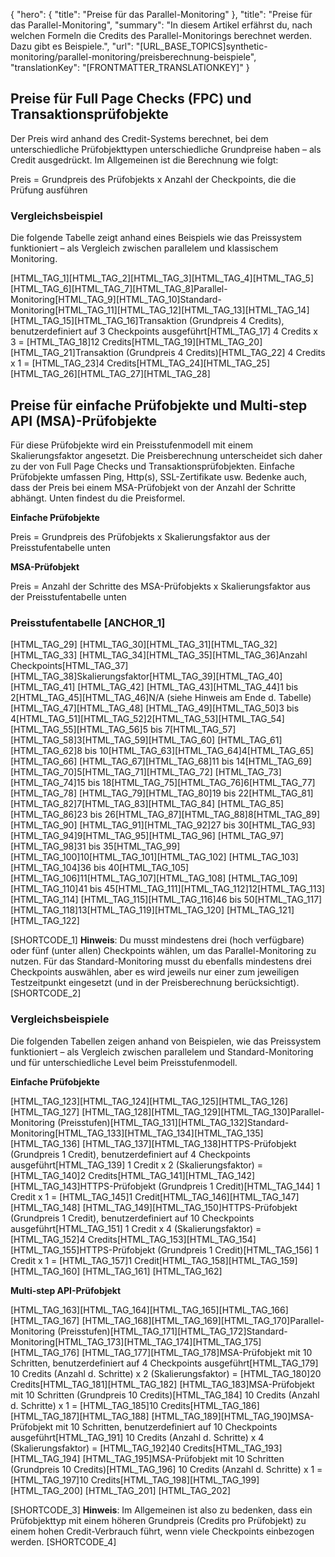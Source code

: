 {
  "hero": {
    "title": "Preise für das Parallel-Monitoring"
  },
  "title": "Preise für das Parallel-Monitoring",
  "summary": "In diesem Artikel erfährst du, nach welchen Formeln die Credits des Parallel-Monitorings berechnet werden. Dazu gibt es Beispiele.",
  "url": "[URL_BASE_TOPICS]synthetic-monitoring/parallel-monitoring/preisberechnung-beispiele",
  "translationKey": "[FRONTMATTER_TRANSLATIONKEY]"
}

## Preise für Full Page Checks (FPC) und Transaktionsprüfobjekte

Der Preis wird anhand des Credit-Systems berechnet, bei dem unterschiedliche Prüfobjekttypen unterschiedliche Grundpreise haben – als Credit ausgedrückt. Im Allgemeinen ist die Berechnung wie folgt:

Preis = Grundpreis des Prüfobjekts x Anzahl der Checkpoints, die die Prüfung ausführen

### Vergleichsbeispiel

Die folgende Tabelle zeigt anhand eines Beispiels wie das Preissystem funktioniert – als Vergleich zwischen parallelem und klassischem Monitoring.

[HTML_TAG_1][HTML_TAG_2][HTML_TAG_3][HTML_TAG_4][HTML_TAG_5][HTML_TAG_6][HTML_TAG_7][HTML_TAG_8]Parallel-Monitoring[HTML_TAG_9][HTML_TAG_10]Standard-Monitoring[HTML_TAG_11][HTML_TAG_12][HTML_TAG_13][HTML_TAG_14][HTML_TAG_15][HTML_TAG_16]Transaktion (Grundpreis 4 Credits), benutzerdefiniert auf 3 Checkpoints ausgeführt[HTML_TAG_17]
4 Credits x 3 = [HTML_TAG_18]12 Credits[HTML_TAG_19][HTML_TAG_20][HTML_TAG_21]Transaktion (Grundpreis 4 Credits)[HTML_TAG_22]
4 Credits x 1 = [HTML_TAG_23]4 Credits[HTML_TAG_24][HTML_TAG_25][HTML_TAG_26][HTML_TAG_27][HTML_TAG_28]

## Preise für einfache Prüfobjekte und Multi-step API (MSA)-Prüfobjekte 

Für diese Prüfobjekte wird ein Preisstufenmodell mit einem Skalierungsfaktor angesetzt. Die Preisberechnung unterscheidet sich daher zu der von Full Page Checks und Transaktionsprüfobjekten. Einfache Prüfobjekte umfassen Ping, Http(s), SSL-Zertifikate usw. Bedenke auch, dass der Preis bei einem MSA-Prüfobjekt von der Anzahl der Schritte abhängt. Unten findest du die Preisformel.

**Einfache Prüfobjekte**

Preis = Grundpreis des Prüfobjekts x Skalierungsfaktor aus der Preisstufentabelle unten

**MSA-Prüfobjekt**

Preis = Anzahl der Schritte des MSA-Prüfobjekts x Skalierungsfaktor aus der Preisstufentabelle unten

### Preisstufentabelle [ANCHOR_1]

[HTML_TAG_29]
  [HTML_TAG_30][HTML_TAG_31][HTML_TAG_32][HTML_TAG_33]
  [HTML_TAG_34][HTML_TAG_35][HTML_TAG_36]Anzahl Checkpoints[HTML_TAG_37][HTML_TAG_38]Skalierungsfaktor[HTML_TAG_39][HTML_TAG_40][HTML_TAG_41]
  [HTML_TAG_42]
    [HTML_TAG_43][HTML_TAG_44]1 bis 2[HTML_TAG_45][HTML_TAG_46]N/A (siehe Hinweis am Ende d. Tabelle)[HTML_TAG_47][HTML_TAG_48]
    [HTML_TAG_49][HTML_TAG_50]3 bis 4[HTML_TAG_51][HTML_TAG_52]2[HTML_TAG_53][HTML_TAG_54]
    [HTML_TAG_55][HTML_TAG_56]5 bis 7[HTML_TAG_57][HTML_TAG_58]3[HTML_TAG_59][HTML_TAG_60]
    [HTML_TAG_61][HTML_TAG_62]8 bis 10[HTML_TAG_63][HTML_TAG_64]4[HTML_TAG_65][HTML_TAG_66]
    [HTML_TAG_67][HTML_TAG_68]11 bis 14[HTML_TAG_69][HTML_TAG_70]5[HTML_TAG_71][HTML_TAG_72]
    [HTML_TAG_73][HTML_TAG_74]15 bis 18[HTML_TAG_75][HTML_TAG_76]6[HTML_TAG_77][HTML_TAG_78]
    [HTML_TAG_79][HTML_TAG_80]19 bis 22[HTML_TAG_81][HTML_TAG_82]7[HTML_TAG_83][HTML_TAG_84]
    [HTML_TAG_85][HTML_TAG_86]23 bis 26[HTML_TAG_87][HTML_TAG_88]8[HTML_TAG_89][HTML_TAG_90]
    [HTML_TAG_91][HTML_TAG_92]27 bis 30[HTML_TAG_93][HTML_TAG_94]9[HTML_TAG_95][HTML_TAG_96]
    [HTML_TAG_97][HTML_TAG_98]31 bis 35[HTML_TAG_99][HTML_TAG_100]10[HTML_TAG_101][HTML_TAG_102]
    [HTML_TAG_103][HTML_TAG_104]36 bis 40[HTML_TAG_105][HTML_TAG_106]11[HTML_TAG_107][HTML_TAG_108]
    [HTML_TAG_109][HTML_TAG_110]41 bis 45[HTML_TAG_111][HTML_TAG_112]12[HTML_TAG_113][HTML_TAG_114]
    [HTML_TAG_115][HTML_TAG_116]46 bis 50[HTML_TAG_117][HTML_TAG_118]13[HTML_TAG_119][HTML_TAG_120]
  [HTML_TAG_121]
[HTML_TAG_122]

[SHORTCODE_1] **Hinweis**: Du musst mindestens drei (hoch verfügbare) oder fünf (unter allen) Checkpoints wählen, um das Parallel-Monitoring zu nutzen. Für das Standard-Monitoring musst du ebenfalls mindestens drei Checkpoints auswählen, aber es wird jeweils nur einer zum jeweiligen Testzeitpunkt eingesetzt (und in der Preisberechnung berücksichtigt). [SHORTCODE_2]
### Vergleichsbeispiele

Die folgenden Tabellen zeigen anhand von Beispielen, wie das Preissystem funktioniert – als Vergleich zwischen parallelem und Standard-Monitoring und für unterschiedliche Level beim Preisstufenmodell.

**Einfache Prüfobjekte**

[HTML_TAG_123][HTML_TAG_124][HTML_TAG_125][HTML_TAG_126][HTML_TAG_127]
  [HTML_TAG_128][HTML_TAG_129][HTML_TAG_130]Parallel-Monitoring (Preisstufen)[HTML_TAG_131][HTML_TAG_132]Standard-Monitoring[HTML_TAG_133][HTML_TAG_134][HTML_TAG_135]
  [HTML_TAG_136]
    [HTML_TAG_137][HTML_TAG_138]HTTPS-Prüfobjekt (Grundpreis 1 Credit), benutzerdefiniert auf 4 Checkpoints ausgeführt[HTML_TAG_139]
1 Credit x 2 (Skalierungsfaktor) = [HTML_TAG_140]2 Credits[HTML_TAG_141][HTML_TAG_142][HTML_TAG_143]HTTPS-Prüfobjekt (Grundpreis 1 Credit)[HTML_TAG_144]
1 Credit x 1 = [HTML_TAG_145]1 Credit[HTML_TAG_146][HTML_TAG_147][HTML_TAG_148]
    [HTML_TAG_149][HTML_TAG_150]HTTPS-Prüfobjekt (Grundpreis 1 Credit), benutzerdefiniert auf 10 Checkpoints ausgeführt[HTML_TAG_151]
1 Credit x 4 (Skalierungsfaktor) = [HTML_TAG_152]4 Credits[HTML_TAG_153][HTML_TAG_154][HTML_TAG_155]HTTPS-Prüfobjekt (Grundpreis 1 Credit)[HTML_TAG_156]
1 Credit x 1 = [HTML_TAG_157]1 Credit[HTML_TAG_158][HTML_TAG_159][HTML_TAG_160]
  [HTML_TAG_161]
[HTML_TAG_162]

**Multi-step API-Prüfobjekt**

[HTML_TAG_163][HTML_TAG_164][HTML_TAG_165][HTML_TAG_166][HTML_TAG_167]
  [HTML_TAG_168][HTML_TAG_169][HTML_TAG_170]Parallel-Monitoring (Preisstufen)[HTML_TAG_171][HTML_TAG_172]Standard-Monitoring[HTML_TAG_173][HTML_TAG_174][HTML_TAG_175]
  [HTML_TAG_176]
[HTML_TAG_177][HTML_TAG_178]MSA-Prüfobjekt mit 10 Schritten, benutzerdefiniert auf 4 Checkpoints ausgeführt[HTML_TAG_179]
10 Credits (Anzahl d. Schritte) x 2 (Skalierungsfaktor) = [HTML_TAG_180]20 Credits[HTML_TAG_181][HTML_TAG_182]
[HTML_TAG_183]MSA-Prüfobjekt mit 10 Schritten (Grundpreis 10 Credits)[HTML_TAG_184]
10 Credits (Anzahl d. Schritte) x 1 = [HTML_TAG_185]10 Credits[HTML_TAG_186][HTML_TAG_187][HTML_TAG_188]
   [HTML_TAG_189][HTML_TAG_190]MSA-Prüfobjekt mit 10 Schritten, benutzerdefiniert auf 10 Checkpoints ausgeführt[HTML_TAG_191]
10 Credits (Anzahl d. Schritte) x 4 (Skalierungsfaktor) = [HTML_TAG_192]40 Credits[HTML_TAG_193][HTML_TAG_194]
[HTML_TAG_195]MSA-Prüfobjekt mit 10 Schritten (Grundpreis 10 Credits)[HTML_TAG_196]
10 Credits (Anzahl d. Schritte) x 1 = [HTML_TAG_197]10 Credits[HTML_TAG_198][HTML_TAG_199][HTML_TAG_200] 
  [HTML_TAG_201]
[HTML_TAG_202]

[SHORTCODE_3] **Hinweis**: Im Allgemeinen ist also zu bedenken, dass ein Prüfobjekttyp mit einem höheren Grundpreis (Credits pro Prüfobjekt) zu einem hohen Credit-Verbrauch führt, wenn viele Checkpoints einbezogen werden. [SHORTCODE_4]
